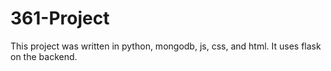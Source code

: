 # 361-Project
This project was written in python, mongodb, js, css, and html.  It uses flask on the backend.
